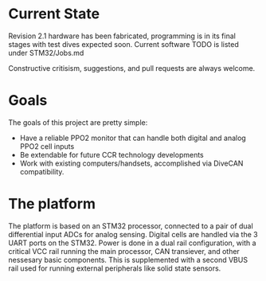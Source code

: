 # Current State
Revision 2.1 hardware has been fabricated, programming is in its final stages with test dives expected soon.
Current software TODO is listed under STM32/Jobs.md

Constructive critisism, suggestions, and pull requests are always welcome.

# Goals
The goals of this project are pretty simple:
- Have a reliable PPO2 monitor that can handle both digital and analog PPO2 cell inputs
- Be extendable for future CCR technology developments
- Work with existing computers/handsets, accomplished via DiveCAN compatibility.

# The platform
The platform is based on an STM32 processor, connected to a pair of dual differential input ADCs for analog sensing. Digital cells are handled via the 3 UART ports on the STM32.
Power is done in a dual rail configuration, with a critical VCC rail running the main processor, CAN transiever, and other nessesary basic components. This is supplemented with a second VBUS rail used for running external peripherals like solid state sensors.
